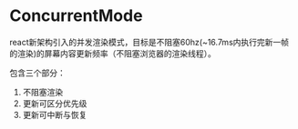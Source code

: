 # ConcurrentMode
react新架构引入的并发渲染模式，目标是不阻塞60hz(~16.7ms内执行完新一帧的渲染)的屏幕内容更新频率（不阻塞浏览器的渲染线程）。

包含三个部分：
1. 不阻塞渲染
2. 更新可区分优先级
3. 更新可中断与恢复

## 